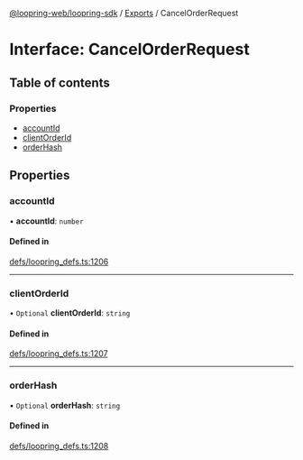 [@loopring-web/loopring-sdk](../README.md) / [Exports](../modules.md) / CancelOrderRequest

# Interface: CancelOrderRequest

## Table of contents

### Properties

- [accountId](CancelOrderRequest.md#accountid)
- [clientOrderId](CancelOrderRequest.md#clientorderid)
- [orderHash](CancelOrderRequest.md#orderhash)

## Properties

### accountId

• **accountId**: `number`

#### Defined in

[defs/loopring_defs.ts:1206](https://github.com/Loopring/loopring_sdk/blob/02976c9/src/defs/loopring_defs.ts#L1206)

___

### clientOrderId

• `Optional` **clientOrderId**: `string`

#### Defined in

[defs/loopring_defs.ts:1207](https://github.com/Loopring/loopring_sdk/blob/02976c9/src/defs/loopring_defs.ts#L1207)

___

### orderHash

• `Optional` **orderHash**: `string`

#### Defined in

[defs/loopring_defs.ts:1208](https://github.com/Loopring/loopring_sdk/blob/02976c9/src/defs/loopring_defs.ts#L1208)
